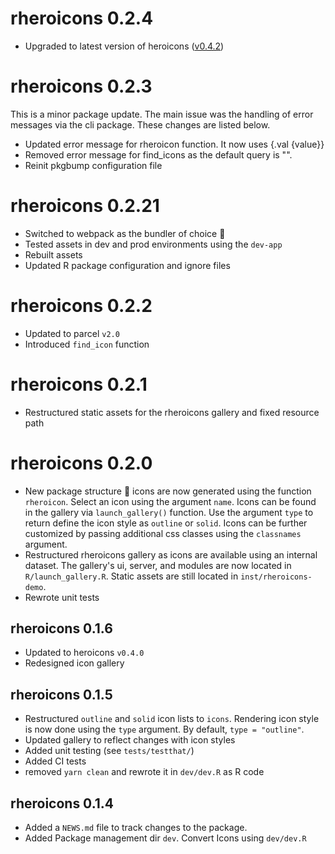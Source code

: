 # rheroicons 0.2.4

* Upgraded to latest version of heroicons ([v0.4.2](https://github.com/tailwindlabs/heroicons/releases/tag/v0.4.2))

# rheroicons 0.2.3

This is a minor package update. The main issue was the handling of error messages via the cli package. These changes are listed below.

* Updated error message for rheroicon function. It now uses {.val {value}}
* Removed error message for find_icons as the default query is "".
* Reinit pkgbump configuration file

# rheroicons 0.2.21

* Switched to webpack as the bundler of choice :tada:
* Tested assets in dev and prod environments using the `dev-app`
* Rebuilt assets 
* Updated R package configuration and ignore files

# rheroicons 0.2.2

* Updated to parcel `v2.0`
* Introduced `find_icon` function

# rheroicons 0.2.1

* Restructured static assets for the rheroicons gallery and fixed resource path

# rheroicons 0.2.0

* New package structure :rocket: icons are now generated using the function `rheroicon`. Select an icon using the argument `name`. Icons can be found in the gallery via `launch_gallery()` function. Use the argument `type` to return define the icon style as `outline` or `solid`. Icons can be further customized by passing additional css classes using the `classnames` argument. 
* Restructured rheroicons gallery as icons are available using an internal dataset. The gallery's ui, server, and modules are now located in `R/launch_gallery.R`. Static assets are still located in `inst/rheroicons-demo`.
* Rewrote unit tests

## rheroicons 0.1.6

* Updated to heroicons `v0.4.0`
* Redesigned icon gallery

## rheroicons 0.1.5

* Restructured `outline` and `solid` icon lists to `icons`. Rendering icon style is now done using the `type` argument. By default, `type = "outline"`.
* Updated gallery to reflect changes with icon styles
* Added unit testing (see `tests/testthat/`)
* Added CI tests
* removed `yarn clean` and rewrote it in `dev/dev.R` as R code

## rheroicons 0.1.4

* Added a `NEWS.md` file to track changes to the package.
* Added Package management dir `dev`. Convert Icons using `dev/dev.R`